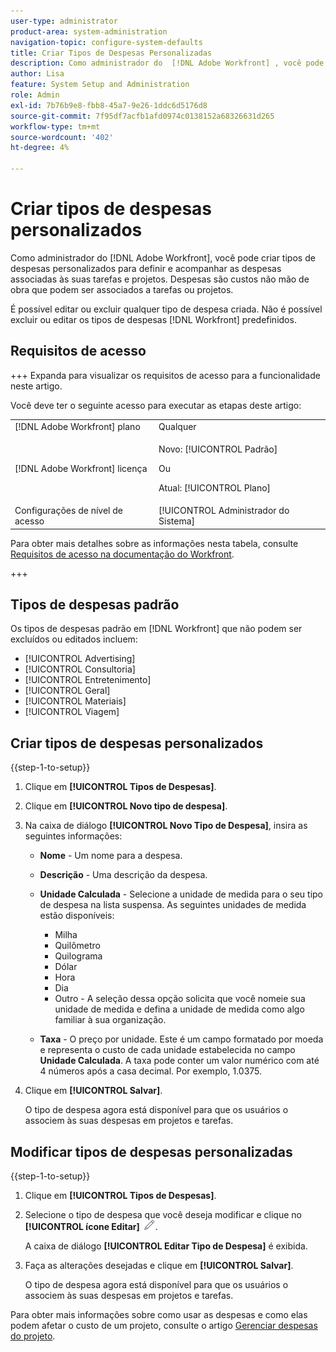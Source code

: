 ```yaml
---
user-type: administrator
product-area: system-administration
navigation-topic: configure-system-defaults
title: Criar Tipos de Despesas Personalizadas
description: Como administrador do  [!DNL Adobe Workfront] , você pode criar tipos de despesas personalizados para definir e acompanhar as despesas associadas às suas tarefas e projetos. Despesas são custos não mão de obra que podem ser associados a tarefas ou projetos.
author: Lisa
feature: System Setup and Administration
role: Admin
exl-id: 7b76b9e8-fbb8-45a7-9e26-1ddc6d5176d8
source-git-commit: 7f95df7acfb1afd0974c0138152a68326631d265
workflow-type: tm+mt
source-wordcount: '402'
ht-degree: 4%

---
```


# Criar tipos de despesas personalizados

<!--**DON'T DELETE, DRAFT OR HIDE THIS ARTICLE. IT IS LINKED TO THE PRODUCT THROUGH THE CONTEXT SENSITIVE HELP LINKS.-->

Como administrador do [!DNL Adobe Workfront], você pode criar tipos de despesas personalizados para definir e acompanhar as despesas associadas às suas tarefas e projetos. Despesas são custos não mão de obra que podem ser associados a tarefas ou projetos.

É possível editar ou excluir qualquer tipo de despesa criada. Não é possível excluir ou editar os tipos de despesas [!DNL Workfront] predefinidos.

## Requisitos de acesso

+++ Expanda para visualizar os requisitos de acesso para a funcionalidade neste artigo.

Você deve ter o seguinte acesso para executar as etapas deste artigo:

<table style="table-layout:auto"> 
 <col> 
 <col> 
 <tbody> 
  <tr> 
   <td role="rowheader">[!DNL Adobe Workfront] plano</td> 
   <td>Qualquer</td> 
  </tr> 
  <tr> 
   <td role="rowheader">[!DNL Adobe Workfront] licença</td> 
   <td><p>Novo: [!UICONTROL Padrão]</p>
   Ou
   <p>Atual: [!UICONTROL Plano]</p>
   </td> 
  </tr> 
  <tr> 
   <td role="rowheader">Configurações de nível de acesso</td> 
   <td>[!UICONTROL Administrador do Sistema]</td>
  </tr>
 </tbody> 
</table>

Para obter mais detalhes sobre as informações nesta tabela, consulte [Requisitos de acesso na documentação do Workfront](/help/quicksilver/administration-and-setup/add-users/access-levels-and-object-permissions/access-level-requirements-in-documentation.md).

+++

## Tipos de despesas padrão

Os tipos de despesas padrão em [!DNL Workfront] que não podem ser excluídos ou editados incluem:

* [!UICONTROL Advertising]
* [!UICONTROL Consultoria]
* [!UICONTROL Entretenimento]
* [!UICONTROL Geral]
* [!UICONTROL Materiais]
* [!UICONTROL Viagem]

## Criar tipos de despesas personalizados

{{step-1-to-setup}}

1. Clique em **[!UICONTROL Tipos de Despesas]**.
1. Clique em **[!UICONTROL Novo tipo de despesa]**.
1. Na caixa de diálogo **[!UICONTROL Novo Tipo de Despesa]**, insira as seguintes informações:

   * **Nome** - Um nome para a despesa.
   * **Descrição** - Uma descrição da despesa.
   * **Unidade Calculada** - Selecione a unidade de medida para o seu tipo de despesa na lista suspensa. As seguintes unidades de medida estão disponíveis:

      * Milha
      * Quilômetro
      * Quilograma
      * Dólar
      * Hora
      * Dia
      * Outro - A seleção dessa opção solicita que você nomeie sua unidade de medida e defina a unidade de medida como algo familiar à sua organização.

   * **Taxa** - O preço por unidade. Este é um campo formatado por moeda e representa o custo de cada unidade estabelecida no campo **Unidade Calculada**. A taxa pode conter um valor numérico com até 4 números após a casa decimal. Por exemplo, 1.0375.

1. Clique em **[!UICONTROL Salvar]**.

   O tipo de despesa agora está disponível para que os usuários o associem às suas despesas em projetos e tarefas.

## Modificar tipos de despesas personalizadas

{{step-1-to-setup}}

1. Clique em **[!UICONTROL Tipos de Despesas]**.
1. Selecione o tipo de despesa que você deseja modificar e clique no **[!UICONTROL ícone Editar]** ![ícone Editar](assets/edit-icon.png).

   A caixa de diálogo **[!UICONTROL Editar Tipo de Despesa]** é exibida.

1. Faça as alterações desejadas e clique em **[!UICONTROL Salvar]**.

   O tipo de despesa agora está disponível para que os usuários o associem às suas despesas em projetos e tarefas.

Para obter mais informações sobre como usar as despesas e como elas podem afetar o custo de um projeto, consulte o artigo [Gerenciar despesas do projeto](../../../manage-work/projects/project-finances/manage-project-expenses.md).
